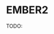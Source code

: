 # EMBER2

TODO:

<!-- REFERENCES -->

[^weissenow2022protein]: Weissenow, K., Heinzinger, M., & Rost, B. (2022). Protein language-model embeddings for fast, accurate, and alignment-free protein structure prediction. Structure, 30(8), 1169-1177. DOI: [10.1016/j.str.2022.05.001](https://doi.org/10.1016/j.str.2022.05.001)
